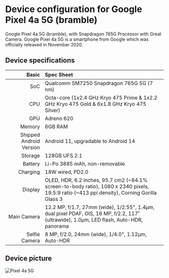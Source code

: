 # Device configuration for Google Pixel 4a 5G (bramble)

Google Pixel 4a 5G (bramble), with Snapdragon 765G Processor with Great Camera. Google Pixel 4a 5G is a smartphone from Google which was officially released in November 2020.

## Device specifications

Basic   | Spec Sheet
-------:|:-------------------------
SoC     | Qualcomm SM7250 Snapdragon 765G 5G (7 nm)
CPU     | Octa-core (1x2.4 GHz Kryo 475 Prime & 1x2.2 GHz Kryo 475 Gold & 6x1.8 GHz Kryo 475 Silver)
GPU     | Adreno 620
Memory  | 6GB RAM
Shipped Android Version | Android 11, upgradable to Android 14
Storage | 128GB UFS 2.1
Battery | Li-Po 3885 mAh, non-removable
Charging | 18W wired, PD2.0
Display | OLED, HDR, 6.2 inches, 95.7 cm2 (~84.1% screen-to-body ratio), 1080 x 2340 pixels, 19.5:9 ratio (~413 ppi density), Corning Gorilla Glass 3
Main Camera | 12.2 MP, f/1.7, 27mm (wide), 1/2.55", 1.4µm, dual pixel PDAF, OIS, 16 MP, f/2.2, 117˚ (ultrawide), 1.0µm, LED flash, Auto-HDR, panorama
Selfie Camera | 8 MP, f/2.0, 24mm (wide), 1/4.0", 1.12µm, Auto-HDR

## Device picture

![Pixel 4a 5G](https://mtech4u.com/cdn/shop/products/Google-Pixel-4a-5G.png?v=1680024408")

